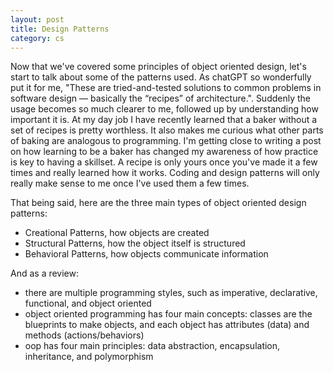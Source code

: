 ```yaml
---
layout: post
title: Design Patterns
category: cs
---
```


Now that we've covered some principles of object oriented design, let's start to talk about some of the patterns used. As chatGPT so wonderfully put it for me, "These are tried-and-tested solutions to common problems in software design — basically the “recipes” of architecture.". Suddenly the usage becomes so much clearer to me, followed up by understanding how important it is. At my day job I have recently learned that a baker without a set of recipes is pretty worthless. It also makes me curious what other parts of baking are analogous to programming. I'm getting close to writing a post on how learning to be a baker has changed my awareness of how practice is key to having a skillset. A recipe is only yours once you've made it a few times and really learned how it works. Coding and design patterns will only really make sense to me once I've used them a few times.

That being said, here are the three main types of object oriented design patterns:

- Creational Patterns, how objects are created
- Structural Patterns, how the object itself is structured 
- Behavioral Patterns, how objects communicate information


And as a review:
- there are multiple programming styles, such as imperative, declarative, functional, and object oriented
- object oriented programming has four main concepts: classes are the blueprints to make objects, and each object has attributes (data) and methods (actions/behaviors)
- oop has four main principles: data abstraction, encapsulation, inheritance, and polymorphism


